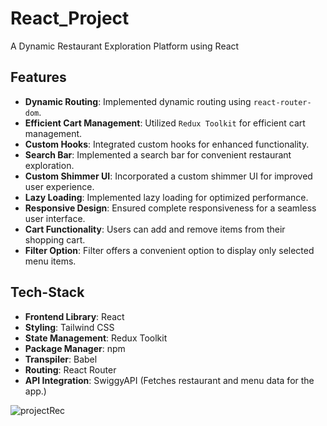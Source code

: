 # React_Project
A Dynamic Restaurant Exploration Platform using React

## Features

- **Dynamic Routing**: Implemented dynamic routing using `react-router-dom`.
- **Efficient Cart Management**: Utilized `Redux Toolkit` for efficient cart management.
- **Custom Hooks**: Integrated custom hooks for enhanced functionality.
- **Search Bar**: Implemented a search bar for convenient restaurant exploration.
- **Custom Shimmer UI**: Incorporated a custom shimmer UI for improved user experience.
- **Lazy Loading**: Implemented lazy loading for optimized performance.
- **Responsive Design**: Ensured complete responsiveness for a seamless user interface.
- **Cart Functionality**: Users can add and remove items from their shopping cart.
- **Filter Option**: Filter offers a convenient option to display only selected menu items.

## Tech-Stack

- **Frontend Library**: React
- **Styling**: Tailwind CSS
- **State Management**: Redux Toolkit
- **Package Manager**: npm
- **Transpiler**: Babel
- **Routing**: React Router
- **API Integration**: SwiggyAPI (Fetches restaurant and menu data for the app.)





![projectRec](https://github.com/saurav2528ara/React_Project/assets/90957348/cf9fe9e3-3126-4708-92d4-13dc4f1b7347)
